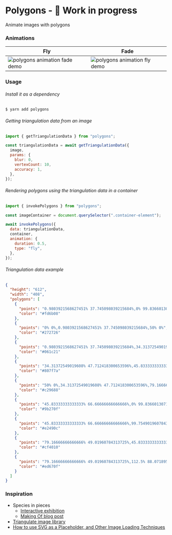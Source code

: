 # Polygons - 🚧 Work in progress

Animate images with polygons

### Animations

| Fly                                      | Fade                                     |
| ---------------------------------------- | ---------------------------------------- |
| ![polygons animation fade demo](fly.gif) | ![polygons animation fly demo](fade.gif) |

### Usage

###### Install it as a dependency

```
$ yarn add polygons
```

###### Getting triangulation data from an image

```javascript
import { getTriangulationData } from "polygons";

const triangulationData = await getTriangulationData({
  image,
  params: {
    blur: 0,
    vertexCount: 10,
    accuracy: 1,
  },
});
```

###### Rendering polygons using the triangulation data in a container

```javascript
import { invokePolygons } from "polygons";

const imageContainer = document.querySelector(".container-element");

await invokePolygons({
  data: triangulationData,
  container,
  animation: {
    duration: 0.5,
    type: "fly",
  },
});
```

###### Triangulation data example

```json
{
  "height": "612",
  "width": "408",
  "polygons": [
    {
      "points": "0.9803921568627451% 37.745098039215684%,0% 99.83660130718954%,45.83333333333333% 66.66666666666666%",
      "color": "#fd6b08"
    },
    {
      "points": "0% 0%,0.9803921568627451% 37.745098039215684%,50% 0%",
      "color": "#272726"
    },
    {
      "points": "0.9803921568627451% 37.745098039215684%,34.31372549019608% 47.712418300653596%,50% 0%",
      "color": "#061c21"
    },
    {
      "points": "34.31372549019608% 47.712418300653596%,45.83333333333333% 66.66666666666666%,79.16666666666666% 49.01960784313725%",
      "color": "#807f7a"
    },
    {
      "points": "50% 0%,34.31372549019608% 47.712418300653596%,79.16666666666666% 49.01960784313725%",
      "color": "#c29688"
    },
    {
      "points": "45.83333333333333% 66.66666666666666%,0% 99.83660130718954%,99.75490196078431% 99.83660130718954%",
      "color": "#9b270f"
    },
    {
      "points": "45.83333333333333% 66.66666666666666%,99.75490196078431% 99.83660130718954%,112.5% 88.0718954248366%",
      "color": "#e2490c"
    },
    {
      "points": "79.16666666666666% 49.01960784313725%,45.83333333333333% 66.66666666666666%,112.5% 88.0718954248366%",
      "color": "#cf4010"
    },
    {
      "points": "79.16666666666666% 49.01960784313725%,112.5% 88.0718954248366%,116.66666666666667% 21.405228758169933%",
      "color": "#ed670f"
    }
  ]
}
```

### Inspiration

- Species in pieces
  - [Interactive exhibition](http://www.species-in-pieces.com/)
  - [Making Of blog post](https://www.smashingmagazine.com/2015/06/the-making-of-in-pieces/)
- [Triangulate image library](https://www.smashingmagazine.com/2015/06/the-making-of-in-pieces/)
- [How to use SVG as a Placeholder, and Other Image Loading Techniques](https://jmperezperez.com/svg-placeholders/)
